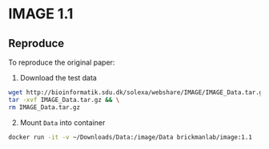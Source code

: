 # IMAGE 1.1

## Reproduce

To reproduce the original paper:

1. Download the test data

```bash
wget http://bioinformatik.sdu.dk/solexa/webshare/IMAGE/IMAGE_Data.tar.gz && \
tar -xvf IMAGE_Data.tar.gz && \
rm IMAGE_Data.tar.gz
```

2. Mount `Data` into container

```bash
docker run -it -v ~/Downloads/Data:/image/Data brickmanlab/image:1.1
```
